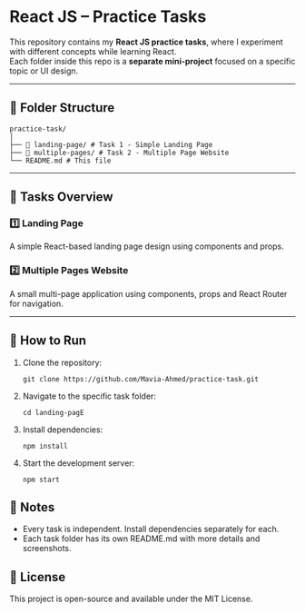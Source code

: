 # React JS – Practice Tasks

This repository contains my **React JS practice tasks**, where I experiment with different concepts while learning React.  
Each folder inside this repo is a **separate mini-project** focused on a specific topic or UI design.

---

## 📂 Folder Structure
```
practice-task/
│
├── 📁 landing-page/ # Task 1 - Simple Landing Page
├── 📁 multiple-pages/ # Task 2 - Multiple Page Website
└── README.md # This file
```


---

## 📝 Tasks Overview

### 1️⃣ Landing Page
A simple React-based landing page design using components and props.

### 2️⃣ Multiple Pages Website
A small multi-page application using components, props and React Router for navigation.

---

## 🚀 How to Run
1. Clone the repository:
   ```
   git clone https://github.com/Mavia-Ahmed/practice-task.git
   ```
   
2. Navigate to the specific task folder:
   ```
   cd landing-pagE
   ```
3. Install dependencies:
   ```
   npm install
   ```
4. Start the development server:
   ```
   npm start
   ```


## 📌 Notes
- Every task is independent. Install dependencies separately for each.
- Each task folder has its own README.md with more details and screenshots.


## 📜 License
This project is open-source and available under the MIT License.
